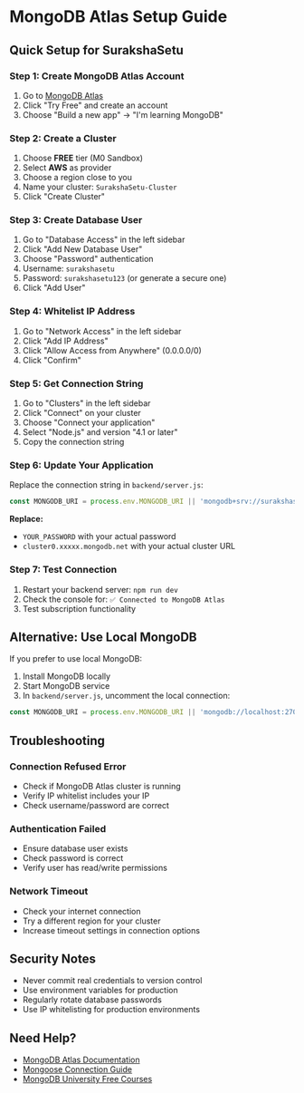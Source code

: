 # MongoDB Atlas Setup Guide

## Quick Setup for SurakshaSetu

### Step 1: Create MongoDB Atlas Account

1. Go to [MongoDB Atlas](https://www.mongodb.com/atlas)
2. Click "Try Free" and create an account
3. Choose "Build a new app" → "I'm learning MongoDB"

### Step 2: Create a Cluster

1. Choose **FREE** tier (M0 Sandbox)
2. Select **AWS** as provider
3. Choose a region close to you
4. Name your cluster: `SurakshaSetu-Cluster`
5. Click "Create Cluster"

### Step 3: Create Database User

1. Go to "Database Access" in the left sidebar
2. Click "Add New Database User"
3. Choose "Password" authentication
4. Username: `surakshasetu`
5. Password: `surakshasetu123` (or generate a secure one)
6. Click "Add User"

### Step 4: Whitelist IP Address

1. Go to "Network Access" in the left sidebar
2. Click "Add IP Address"
3. Click "Allow Access from Anywhere" (0.0.0.0/0)
4. Click "Confirm"

### Step 5: Get Connection String

1. Go to "Clusters" in the left sidebar
2. Click "Connect" on your cluster
3. Choose "Connect your application"
4. Select "Node.js" and version "4.1 or later"
5. Copy the connection string

### Step 6: Update Your Application

Replace the connection string in `backend/server.js`:

```javascript
const MONGODB_URI = process.env.MONGODB_URI || 'mongodb+srv://surakshasetu:YOUR_PASSWORD@cluster0.xxxxx.mongodb.net/surakshasetu?retryWrites=true&w=majority';
```

**Replace:**

- `YOUR_PASSWORD` with your actual password
- `cluster0.xxxxx.mongodb.net` with your actual cluster URL

### Step 7: Test Connection

1. Restart your backend server: `npm run dev`
2. Check the console for: `✅ Connected to MongoDB Atlas`
3. Test subscription functionality

## Alternative: Use Local MongoDB

If you prefer to use local MongoDB:

1. Install MongoDB locally
2. Start MongoDB service
3. In `backend/server.js`, uncomment the local connection:

```javascript
const MONGODB_URI = process.env.MONGODB_URI || 'mongodb://localhost:27017/surakshasetu';
```

## Troubleshooting

### Connection Refused Error

- Check if MongoDB Atlas cluster is running
- Verify IP whitelist includes your IP
- Check username/password are correct

### Authentication Failed

- Ensure database user exists
- Check password is correct
- Verify user has read/write permissions

### Network Timeout

- Check your internet connection
- Try a different region for your cluster
- Increase timeout settings in connection options

## Security Notes

- Never commit real credentials to version control
- Use environment variables for production
- Regularly rotate database passwords
- Use IP whitelisting for production environments

## Need Help?

- [MongoDB Atlas Documentation](https://docs.atlas.mongodb.com/)
- [Mongoose Connection Guide](https://mongoosejs.com/docs/connections.html)
- [MongoDB University Free Courses](https://university.mongodb.com/)
